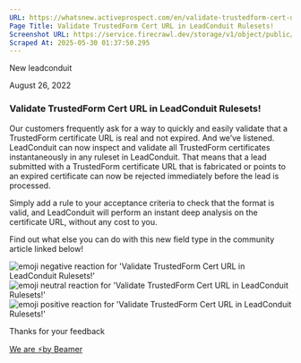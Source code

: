 ```yaml
---
URL: https://whatsnew.activeprospect.com/en/validate-trustedform-cert-url-in-leadconduit-rulesets
Page Title: Validate TrustedForm Cert URL in LeadConduit Rulesets!
Screenshot URL: https://service.firecrawl.dev/storage/v1/object/public/media/screenshot-78fefd89-bc82-475a-8460-bad34e3e5acb.png
Scraped At: 2025-05-30 01:37:50.295
---
```


New
leadconduit

August 26, 2022

### Validate TrustedForm Cert URL in LeadConduit Rulesets!

Our customers frequently ask for a way to quickly and easily validate that a TrustedForm certificate URL is real and not expired. And we’ve listened. LeadConduit can now inspect and validate all TrustedForm certificates instantaneously in any ruleset in LeadConduit. That means that a lead submitted with a TrustedForm certificate URL that is fabricated or points to an expired certificate can now be rejected immediately before the lead is processed.

Simply add a rule to your acceptance criteria to check that the format is valid, and LeadConduit will perform an instant deep analysis on the certificate URL, without any cost to you.

Find out what else you can do with this new field type in the community article linked below!

![emoji negative reaction for 'Validate TrustedForm Cert URL in LeadConduit Rulesets!'](https://app.getbeamer.com/images/emojiNeg.svg)![emoji neutral reaction for 'Validate TrustedForm Cert URL in LeadConduit Rulesets!'](https://app.getbeamer.com/images/emojiNeut.svg)![emoji positive reaction for 'Validate TrustedForm Cert URL in LeadConduit Rulesets!'](https://app.getbeamer.com/images/emojiPos.svg)

Thanks for your feedback

[We are ⚡by Beamer](https://www.getbeamer.com/?ref=watermark_MErKJCnu12412_public&company=ActiveProspect&watermarkRef=powered&utm_term=MErKJCnu12412&utm_content=ActiveProspect&utm_source=standalone&utm_medium=footer&utm_campaign=powered)
